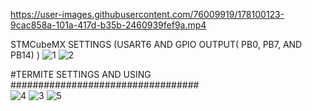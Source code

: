 

https://user-images.githubusercontent.com/76009919/178100123-9cac858a-101a-417d-b35b-2460939fef9a.mp4



STMCubeMX SETTINGS (USART6 AND GPIO OUTPUT( PB0, PB7, AND PB14) ) 
![1](https://user-images.githubusercontent.com/76009919/178099526-3acc4f60-f1a7-4c5d-af4a-6ad9ba908403.png)
![2](https://user-images.githubusercontent.com/76009919/178099530-1c096132-d6cc-40e6-aabe-eb1ec77eb1a5.png)

#TERMITE SETTINGS AND USING ##################################</br>
![4](https://user-images.githubusercontent.com/76009919/178099899-0960c192-fa50-49bb-99c5-d7ed5cb14612.png)
![3](https://user-images.githubusercontent.com/76009919/178099901-39e00e3c-32e2-4854-84e0-d4e4e5272166.png)
![5](https://user-images.githubusercontent.com/76009919/178099902-48e211ba-3b40-42a1-a304-be4db8575479.png)

